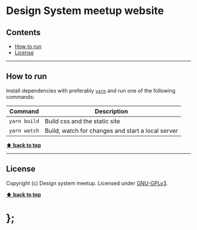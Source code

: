 Design System meetup website
===========

## Contents

* [How to run](#how-to-run)
* [License](#license)


----------------------------------------------------------------------------------------------------------------------------------------------------------------


## How to run

Install dependencies with preferably [`yarn`](https://yarnpkg.com/) and run one of the following commands:

| Command      | Description                                       |
|--------------|---------------------------------------------------|
| `yarn build` | Build css and the static site                     |
| `yarn watch` | Build, watch for changes and start a local server |


**[⬆ back to top](#contents)**


----------------------------------------------------------------------------------------------------------------------------------------------------------------


## License

Copyright (c) Design system meetup. Licensed under [GNU-GPLv3](https://raw.githubusercontent.com/DesignSystemMeetup/design-system-website/master/LICENSE).


**[⬆ back to top](#contents)**

# };
